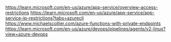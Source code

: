https://learn.microsoft.com/en-us/azure/app-service/overview-access-restrictions
https://learn.microsoft.com/en-us/azure/app-service/app-service-ip-restrictions?tabs=azurecli
https://www.michaelscollier.com/azure-functions-with-private-endpoints
https://learn.microsoft.com/en-us/azure/devops/pipelines/agents/v2-linux?view=azure-devops